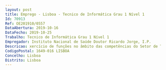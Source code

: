 ```yaml
--- 
layout: post
title: Emprego - Lisboa - Tecnico de Informática Grau 1 Nível 1
Id: 70913
Ref: OE201910/0557
DataAbertura: 2019-10-16
DataFecho: 2019-10-25
Trabalho: Tecnico de Informática Grau 1 Nível 1
Empregador: Instituto Nacional de Saúde Doutor Ricardo Jorge, I.P.
Descricao: xercício de funções no âmbito das competências do Setor de Tecnologias e Sistemas de Informação, nomeadamente •             Técnico de Informática Assistente Técnico para Sistemas de Informação•             Administração de Sistemas de Informação e de aplicações em ambiente cliente servidor e Web based.•             Instalação e configuração de computadores, isolados ou em rede, periféricos e respetivos softwares local ou remotamente •             Identificação e diagnóstico de falhas no parque de harware e de cópia impressão.•             Selecionar softwares a partir da avaliação das necessidades dos utilizadores  •             Criar e configurar contas de utilizador, caixas de correio eletrónicas, respetivos perfis, pastas em fileserver.•             Suporte helpdesk em IT hardware, software e rede.•             Suporte à Gestão Documental (Documentum)
CodigoPostal: 1649-016 LISBOA
Concelho: Lisboa
Distrito: Lisboa
--- 
```

